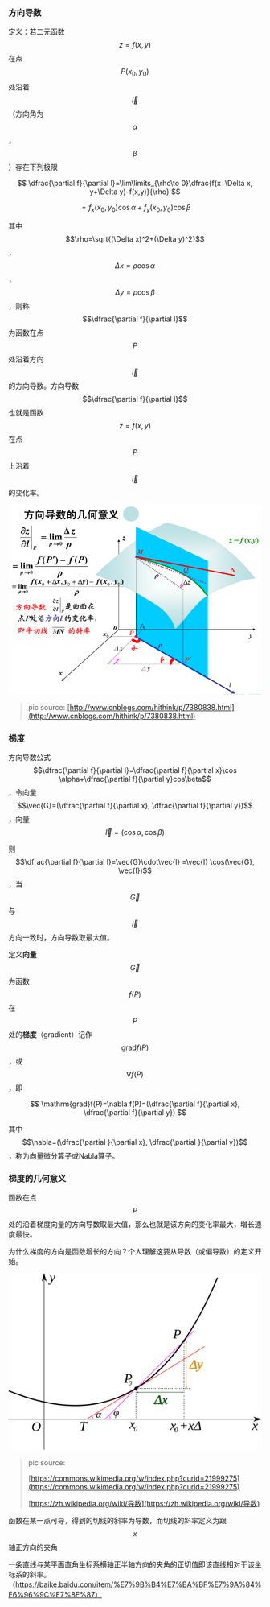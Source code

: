 ### 方向导数

定义：若二元函数$$z=f(x,y)$$在点$$P(x_0,y_0)$$处沿着$$\vec{l}$$（方向角为$$\alpha$$，$$\beta$$）存在下列极限


$$
\dfrac{\partial f}{\partial l}=\lim\limits_{\rho\to 0}\dfrac{f(x+\Delta x, y+\Delta y)-f(x,y)}{\rho}
$$



$$
=f_x(x_0,y_0)\cos \alpha+f_y(x_0,y_0)\cos\beta
$$


其中$$\rho=\sqrt{(\Delta x)^2+(\Delta y)^2}$$，$$\Delta x=\rho\cos\alpha$$，$$\Delta y=\rho\cos\beta$$，则称$$\dfrac{\partial f}{\partial l}$$为函数在点$$P$$处沿着方向$$\vec{l}$$的方向导数。方向导数$$\dfrac{\partial f}{\partial l}$$也就是函数$$z=f(x,y)$$在点$$P$$上沿着$$\vec{l}$$的变化率。

![](/assets/方向导数2.png)

> pic source: [http://www.cnblogs.com/hithink/p/7380838.html](http://www.cnblogs.com/hithink/p/7380838.html)

### 梯度

方向导数公式$$\dfrac{\partial f}{\partial l}=\dfrac{\partial f}{\partial x}\cos \alpha+\dfrac{\partial f}{\partial y}cos\beta$$，令向量$$\vec{G}=(\dfrac{\partial f}{\partial x}, \dfrac{\partial f}{\partial y})$$，向量$$\vec{l}=(\cos\alpha, \cos\beta)$$

则$$\dfrac{\partial f}{\partial l}=\vec{G}\cdot\vec{l} =\vec{l} \cos(\vec{G}, \vec{l})$$，当$$\vec{G}$$与$$\vec{l}$$方向一致时，方向导数取最大值。

定义**向量**$$\vec{G}$$为函数$$f(P)$$在$$P$$处的**梯度**（gradient）记作$$\mathrm{grad}f(P)$$，或$$\nabla f(P)$$，即


$$
\mathrm{grad}f(P)=\nabla f(P)=(\dfrac{\partial f}{\partial x}, \dfrac{\partial f}{\partial y})
$$


其中$$\nabla=(\dfrac{\partial }{\partial x}, \dfrac{\partial }{\partial y})$$，称为向量微分算子或Nabla算子。

### 梯度的几何意义

函数在点$$P$$处的沿着梯度向量的方向导数取最大值，那么也就是该方向的变化率最大，增长速度最快。

为什么梯度的方向是函数增长的方向？个人理解这要从导数（或偏导数）的定义开始。

![](/assets/538px-Derivative_-_geometric_meaning.svg.png)

> pic source:
>
> [https://commons.wikimedia.org/w/index.php?curid=21999275](https://commons.wikimedia.org/w/index.php?curid=21999275)
>
> [https://zh.wikipedia.org/wiki/导数](https://zh.wikipedia.org/wiki/导数)

函数在某一点可导，得到的切线的斜率为导数，而切线的斜率定义为跟$$x$$轴正方向的夹角

一条直线与某平面直角坐标系横轴正半轴方向的夹角的正切值即该直线相对于该坐标系的斜率。 （https://baike.baidu.com/item/%E7%9B%B4%E7%BA%BF%E7%9A%84%E6%96%9C%E7%8E%87）



